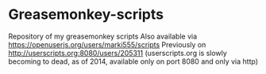 Greasemonkey-scripts
====================

Repository of my greasemonkey scripts
Also available via https://openuserjs.org/users/marki555/scripts
Previously on http://userscripts.org:8080/users/205311 (userscripts.org is slowly becoming to dead, as of 2014, available only on port 8080 and only via http)
